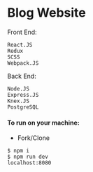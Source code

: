 # Blog Website

Front End:

```
React.JS
Redux
SCSS
Webpack.JS
```

Back End:

```
Node.JS
Express.JS
Knex.JS
PostgreSQL
```

#### To run on your machine:

- Fork/Clone

```
$ npm i
$ npm run dev
localhost:8080
```
